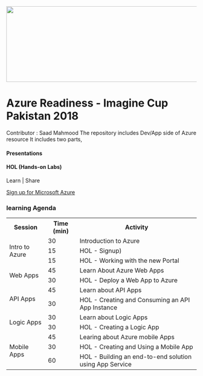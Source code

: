 <div class="container">

<div class="jumbotron">


<img src="https://upload.wikimedia.org/wikipedia/commons/4/48/Imaginecup-logo.png" data-canonical-src="https://upload.wikimedia.org/wikipedia/commons/4/48/Imaginecup-logo.png" width="550" height="200" />


# Azure Readiness - Imagine Cup Pakistan 2018

Contributor : Saad Mahmood 
The repository includes Dev/App side of Azure resource 
It includes two parts,
#### Presentations
#### HOL (Hands-on Labs)

Learn | Share 




[Sign up for Microsoft Azure](http://aka.ms/CloudCamp-AzureTrial)

</div>

<div class="panel panel-default">

<div class="panel-heading">

### learning Agenda

</div>

<div class="panel-body">

<table class="table table-bordered table-hover"><colgroup><col> <col> <col></colgroup>

<tbody>

<tr>

<th>Session</th>

<th>Time (min)</th>

<th>Activity</th>

</tr>

<tr>

<td rowspan="3">Intro to Azure</td>

<td>30</td>

<td>Introduction to Azure </td>

</tr>

<tr>

<td>15</td>

<td>HOL - Signup)</td>

</tr>

<tr>

<td>15</td>

<td>HOL - Working with the new Portal</td>

</tr>

<tr>

<td rowspan="2">Web Apps</td>

<td>45</td>

<td>Learn About Azure Web Apps</td>

</tr>

<tr>

<td>30</td>

<td>HOL - Deploy a Web App to Azure</td>

</tr>

<tr>

<td rowspan="2">API Apps</td>

<td>45</td>

<td>Learn about API Apps</td>

</tr>

<tr>

<td>30</td>

<td>HOL - Creating and Consuming an API App Instance</td>

</tr>

<tr>

<td rowspan="2">Logic Apps</td>

<td>30</td>

<td>Learn about Logic Apps</td>

</tr>

<tr>

<td>30</td>

<td>HOL - Creating a Logic App</td>

</tr>

<tr>

<td rowspan="3">Mobile Apps</td>

<td>45</td>

<td>Learing about Azure mobile Apps</td>

</tr>

<tr>

<td>30</td>

<td>HOL - Creating and Using a Mobile App</td>

</tr>

<tr>

<td>60</td>

<td>HOL - Building an end-to-end solution using App Service</td>

</tr>

</tbody>

</table>

</div>

</div>

<div class="panel panel-default">

<div class="panel-heading">

